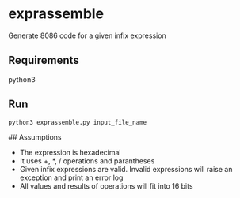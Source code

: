 
# exprassemble

Generate 8086 code for a given infix expression 

## Requirements

python3 


## Run 

`python3 exprassemble.py input_file_name`

## Assumptions

- The expression is hexadecimal
- It uses +, *, / operations and parantheses
- Given infix expressions are valid. Invalid expressions will raise an exception and print an error log 
- All values and results of operations will fit into 16 bits



